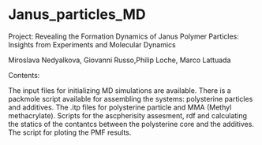 # Janus_particles_MD
Project: Revealing the Formation Dynamics of Janus Polymer Particles: Insights from Experiments and Molecular Dynamics

Miroslava Nedyalkova, Giovanni Russo,Philip Loche, Marco Lattuada

Contents:

The input files for initializing MD simulations are available. There is a packmole script available for assembling the systems: polysterine particles and additives. 
The .itp files for polysterine particle and MMA (Methyl methacrylate). 
Scripts for the ascpherisity assesment, rdf and calculating the statics of the contantcs between the polysterine core and the additives. 
The script for ploting the PMF results. 

